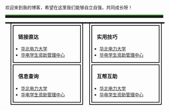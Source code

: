 <!DOCTYPE html>
<html lang="en">
<head>
    <meta charset="UTF-8">
    <meta name="viewport" content="width=device-width, initial-scale=1.0">
    <title>华电自强社</title>
</head>
<body>
  欢迎来到我的博客，希望在这里我们能够自立自强，共同成长呀！<br>
  <hr style="height:5px;border:none;border-top:5px ridge green;" />
<div class="overall" style="width: 100%;height: auto; border-width: 2px;border-style: solid;border-color: black;">
  <div class="left" style="width:45%;height:4auto; margin-left: 3%;border-width: 2px;border-style: solid;border-color: black;float: left;">
    <div class="left1" style="width: auto;border-width: 2px;border-style: solid;border-color: black;margin: 5px;">
      <h3 style="margin-left:15px">链接直达</h3>
        <div class="contents">
          <ul>
            <li><a href="https://www.ncepu.edu.cn/">华北电力大学</a></li>
            <li><a href="https://zzzx.ncepu.edu.cn/">华电学生资助管理中心</a></li>
          </ul>
        </div>
    </div>
    <div class="left2" style="width: auto;border-width: 2px;border-style: solid;border-color: black;margin: 5px;">
      <h3 style="margin-left:15px">信息查询</h3>      
        <div class="contents">
          <ul>
            <li><a href="https://www.ncepu.edu.cn/">华北电力大学</a></li>
            <li><a href="https://zzzx.ncepu.edu.cn/">华电学生资助管理中心</a></li>
          </ul>
        </div>
    </div>
  </div>
  <div class="right" style="width: 45%;height:auto;margin-left: 4%;border-width: 2px;border-style: solid;border-color: black;float: left;">
    <div class="right1" style="width: auto;border-width: 2px;border-style: solid;border-color: black;margin: 5px;">
      <h3 style="margin-left:15px">实用技巧</h3>
        <div class="contents">
          <ul>
            <li><a href="https://www.ncepu.edu.cn/">华北电力大学</a></li>
            <li><a href="https://zzzx.ncepu.edu.cn/">华电学生资助管理中心</a></li>
          </ul>
        </div>
    </div>
    <div class="right1" style="width: auto;border-width: 2px;border-style: solid;border-color: black;margin: 5px;">
      <h3 style="margin-left:15px">互帮互助</h3>
        <div class="contents">
          <ul>
            <li><a href="https://www.ncepu.edu.cn/">华北电力大学</a></li>
            <li><a href="https://zzzx.ncepu.edu.cn/">华电学生资助管理中心</a></li>
          </ul>
        </div>
    </div>
  </div>
</div>
<br>


<!-- <hr style="height:5px;border:none;border-top:5px ridge green;" /> -->

</body>
</html>
